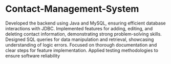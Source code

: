 # Contact-Management-System

Developed the backend using Java and MySQL, ensuring efficient database interactions with JDBC.
Implemented features for adding, editing, and deleting contact information, demonstrating strong problem-solving skills.
Designed SQL queries for data manipulation and retrieval, showcasing understanding of logic errors.
Focused on thorough documentation and clear steps for feature implementation.
Applied testing methodologies to ensure software reliability
